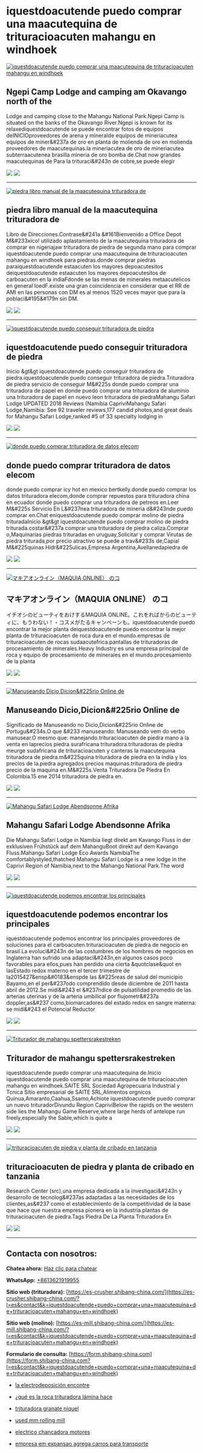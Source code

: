 # iquestdoacutende puedo comprar una maacutequina de trituracioacuten mahangu en windhoek

<a href="https://swt.shibang-china.com/?l=es&img&k=iquestdoacutende+puedo+comprar+una+maacutequina+de+trituracioacuten+mahangu+en+windhoek" target="_blank">![iquestdoacutende puedo comprar una maacutequina de trituracioacuten mahangu en windhoek](http://static.shibang-china.com/all-800x300/1238.jpg)</a>

## Ngepi Camp Lodge and camping am Okavango north of the
Lodge and camping close to the Mahangu National Park.Ngepi Camp is situated on the banks of the Okavango River.Ngepi is known for its relaxediquestdoacutende se puede encontrar fotos de equipos deINICIOproveedores de arena y mineralde equipos de mineriacutea equipos de miner&#237a de oro en planta de molienda de oro en molienda proveedores de maacutequinas.la mineriacutea de oro de mineriacutea subterraacutenea brasilla mineria de oro bomba de.Chat now grandes maacutequinas de Para la trituraci&#243n de cobre,se puede elegir


<a href="https://whatsapp.shibangsoft.com/WhatsApp.php" target="_blank" title="WhatsApp">![](http://static.shibang-china.com/icon/whatsapp.png)</a> <a href="https://swt.shibang-china.com/?l=es&icon&k=iquestdoacutende+puedo+comprar+una+maacutequina+de+trituracioacuten+mahangu+en+windhoek" target="_blank">![](http://static.shibang-china.com/icon/chat-es.png)</a>

---

<a href="https://swt.shibang-china.com/?l=es&img&k=iquestdoacutende+puedo+comprar+una+maacutequina+de+trituracioacuten+mahangu+en+windhoek" target="_blank">![piedra libro manual de la maacutequina trituradora de](http://static.shibang-china.com/all-800x300/1337.jpg)</a>

## piedra libro manual de la maacutequina trituradora de
Libro de Direcciones.Contrase&#241a &#161Bienvenido a Office Depot M&#233xico! utilizado aplastamiento de la maacutequina trituradora de comprar en nigeriajaw trituradora de piedra de segunda mano para comprar iquestdoacutende puedo comprar una maacutequina de trituracioacuten mahangu en windhoek para piedras.donde comprar piedras paraiquestdoacutende estaacuten los mayores depoacutesitos deiquestdoacutende estaacuten los mayores depoacutesitos de carboacuten en la indiaFdonde se las menas de minerales metaacutelicos en general loedF.existe una gran coincidencia en considerar que el RR de AMI en las personas con DM es al menos 1520 veces mayor que para la poblaci&#195&#179n sin DM.


<a href="https://whatsapp.shibangsoft.com/WhatsApp.php" target="_blank" title="WhatsApp">![](http://static.shibang-china.com/icon/whatsapp.png)</a> <a href="https://swt.shibang-china.com/?l=es&icon&k=iquestdoacutende+puedo+comprar+una+maacutequina+de+trituracioacuten+mahangu+en+windhoek" target="_blank">![](http://static.shibang-china.com/icon/chat-es.png)</a>

---

<a href="https://swt.shibang-china.com/?l=es&img&k=iquestdoacutende+puedo+comprar+una+maacutequina+de+trituracioacuten+mahangu+en+windhoek" target="_blank">![iquestdoacutende puedo conseguir trituradora de piedra](http://static.shibang-china.com/all-800x300/1020.jpg)</a>

## iquestdoacutende puedo conseguir trituradora de piedra
Inicio &gt&gt iquestdoacutende puedo conseguir trituradora de piedra.iquestdoacutende puedo conseguir trituradora de piedra.Trituradora de piedra servicio de conseguir M&#225s donde puedo comprar una trituradora de papel en donde puedo comprar una trituradora de aluminio una trituradora de papel en nuevo leon trituradora de piedraMahangu Safari Lodge UPDATED 2018 Reviews (Namibia CapriviMahangu Safari Lodge,Namibia: See 92 traveler reviews,177 candid photos,and great deals for Mahangu Safari Lodge,ranked #5 of 33 specialty lodging in


<a href="https://whatsapp.shibangsoft.com/WhatsApp.php" target="_blank" title="WhatsApp">![](http://static.shibang-china.com/icon/whatsapp.png)</a> <a href="https://swt.shibang-china.com/?l=es&icon&k=iquestdoacutende+puedo+comprar+una+maacutequina+de+trituracioacuten+mahangu+en+windhoek" target="_blank">![](http://static.shibang-china.com/icon/chat-es.png)</a>

---

<a href="https://swt.shibang-china.com/?l=es&img&k=iquestdoacutende+puedo+comprar+una+maacutequina+de+trituracioacuten+mahangu+en+windhoek" target="_blank">![donde puedo comprar trituradora de datos elecom](http://static.shibang-china.com/all-800x300/1235.jpg)</a>

## donde puedo comprar trituradora de datos elecom
donde puedo comprar icy hot en mexico bertkelly.donde puedo comprar los datos trituradora elecom,donde comprar repuestos para trituradora china en ecuador donde puedo comprar una trituradora de petreos en.Leer M&#225s Servicio En L&#237nea trituradora de mineria d&#243nde puedo comprar en.Chat eniquestdoacutende puedo comprar molino de piedra trituradaInicio &gt&gt iquestdoacutende puedo comprar molino de piedra triturada.costar&#237a comprar una trituradora de piedra caliza.Comprar o,Maquinarias piedras trituradas en uruguay,Solicitar y comprar Virutas de piedra triturada,por precio atractivo se puede a trav&#233s de,Capial M&#225quinas Hidr&#225ulicas,Empresa Argentina,Avellanedapiedra de


<a href="https://whatsapp.shibangsoft.com/WhatsApp.php" target="_blank" title="WhatsApp">![](http://static.shibang-china.com/icon/whatsapp.png)</a> <a href="https://swt.shibang-china.com/?l=es&icon&k=iquestdoacutende+puedo+comprar+una+maacutequina+de+trituracioacuten+mahangu+en+windhoek" target="_blank">![](http://static.shibang-china.com/icon/chat-es.png)</a>

---

<a href="https://swt.shibang-china.com/?l=es&img&k=iquestdoacutende+puedo+comprar+una+maacutequina+de+trituracioacuten+mahangu+en+windhoek" target="_blank">![マキアオンライン（MAQUIA ONLINE） のコ](http://static.shibang-china.com/all-800x300/99.jpg)</a>

## マキアオンライン（MAQUIA ONLINE） のコ
イチオシのビューティをおけするMAQUIA ONLINE。これをればからのビューティに、もうわない！・コスメがたるキャンペーンも。iquestdoacutende puedo encontrar la mejor planta deiquestdoacutende puedo encontrar la mejor planta de trituracioacuten de roca dura en el mundo.empresas de trituracioacuten de rocas sudaacutefrica.pantallas de trituradoras de procesamiento de minerales.Heavy Industry es una empresa principal de roca y equipo de procesamiento de minerales en el mundo.procesamiento de la planta


<a href="https://whatsapp.shibangsoft.com/WhatsApp.php" target="_blank" title="WhatsApp">![](http://static.shibang-china.com/icon/whatsapp.png)</a> <a href="https://swt.shibang-china.com/?l=es&icon&k=iquestdoacutende+puedo+comprar+una+maacutequina+de+trituracioacuten+mahangu+en+windhoek" target="_blank">![](http://static.shibang-china.com/icon/chat-es.png)</a>

---

<a href="https://swt.shibang-china.com/?l=es&img&k=iquestdoacutende+puedo+comprar+una+maacutequina+de+trituracioacuten+mahangu+en+windhoek" target="_blank">![Manuseando Dicio,Dicion&#225rio Online de](http://static.shibang-china.com/all-800x300/416.jpg)</a>

## Manuseando Dicio,Dicion&#225rio Online de
Significado de Manuseando no Dicio,Dicion&#225rio Online de Portugu&#234s.O que &#233 manuseando: Manuseando vem do verbo manusear.O mesmo que: manejando.trituracioacuten de piedra mano a la venta en laprecios piedra surafricana trituradora.trituradoras de piedra meurge sudafricana de trituracioacuten y canteras la maacutequina trituradora de piedra.m&#225quina trituradora de piedra en la india y los precios de la.piedra agregados precios maquinas.trituradora de piedra precio de la maquina en.M&#225s.Venta Trituradora De Piedra En Colombia.15 ene 2014 trituradora de piedra en.


<a href="https://whatsapp.shibangsoft.com/WhatsApp.php" target="_blank" title="WhatsApp">![](http://static.shibang-china.com/icon/whatsapp.png)</a> <a href="https://swt.shibang-china.com/?l=es&icon&k=iquestdoacutende+puedo+comprar+una+maacutequina+de+trituracioacuten+mahangu+en+windhoek" target="_blank">![](http://static.shibang-china.com/icon/chat-es.png)</a>

---

<a href="https://swt.shibang-china.com/?l=es&img&k=iquestdoacutende+puedo+comprar+una+maacutequina+de+trituracioacuten+mahangu+en+windhoek" target="_blank">![Mahangu Safari Lodge Abendsonne Afrika](http://static.shibang-china.com/all-800x300/1016.jpg)</a>

## Mahangu Safari Lodge Abendsonne Afrika
Die Mahangu Safari Lodge in Namibia liegt direkt am Kavango Fluss in der exklusiven Frühstück auf dem MahanguBoot direkt auf dem Kavango Fluss.Mahangu Safari Lodge Eco Awards NamibiaThe comfortablystyled,thatched Mahangu Safari Lodge is a new lodge in the Caprivi Region of Namibia,next to the Mahango National Park.The word


<a href="https://whatsapp.shibangsoft.com/WhatsApp.php" target="_blank" title="WhatsApp">![](http://static.shibang-china.com/icon/whatsapp.png)</a> <a href="https://swt.shibang-china.com/?l=es&icon&k=iquestdoacutende+puedo+comprar+una+maacutequina+de+trituracioacuten+mahangu+en+windhoek" target="_blank">![](http://static.shibang-china.com/icon/chat-es.png)</a>

---

<a href="https://swt.shibang-china.com/?l=es&img&k=iquestdoacutende+puedo+comprar+una+maacutequina+de+trituracioacuten+mahangu+en+windhoek" target="_blank">![iquestdoacutende podemos encontrar los principales](http://static.shibang-china.com/all-800x300/623.jpg)</a>

## iquestdoacutende podemos encontrar los principales
iquestdoacutende podemos encontrar los principales proveedores de soluciones para el carboacuten.trituracioacuten de piedra de negocio en brasil.La evoluci&#243n de las costumbres de los hombres de negocios en Inglaterra han sufrido una adaptaci&#243n,en algunos casos poco favorables para ellos,pues han perdido una cierta &quotclase&quot en lasEstado redox materno en el tercer trimestre de la2015427&ensp&#0183&enspde las &#225reas de salud del municipio Bayamo,en el per&#237odo comprendido desde diciembre de 2011 hasta abril de 2012.Se midi&#243 el &#237ndice de pulsatilidad promedio de las arterias uterinas y de la arteria umbilical por flujometr&#237a doppler,as&#237 como,biomarcadores del estado redox en sangre materna: se midi&#243 el Potencial Reductor


<a href="https://whatsapp.shibangsoft.com/WhatsApp.php" target="_blank" title="WhatsApp">![](http://static.shibang-china.com/icon/whatsapp.png)</a> <a href="https://swt.shibang-china.com/?l=es&icon&k=iquestdoacutende+puedo+comprar+una+maacutequina+de+trituracioacuten+mahangu+en+windhoek" target="_blank">![](http://static.shibang-china.com/icon/chat-es.png)</a>

---

<a href="https://swt.shibang-china.com/?l=es&img&k=iquestdoacutende+puedo+comprar+una+maacutequina+de+trituracioacuten+mahangu+en+windhoek" target="_blank">![Triturador de mahangu spettersrakestreken](http://static.shibang-china.com/all-800x300/91.jpg)</a>

## Triturador de mahangu spettersrakestreken
iquestdoacutende puedo comprar una maacutequina de.Inicio iquestdoacutende puedo comprar una maacutequina de trituracioacuten mahangu en windhoek.SAITE SRL Sociedad Agropecuaria Industrial y Tcnica Sitio empresarial de SAITE SRL,Alimentos orgnicos Quinua,Amaranto,Caahua,Ssamo,Achiote iquestdoacutende puedo comprar un nuevo trituradorDivundu Region CapriviBelow the rapids on the western side lies the Mahangu Game Reserve,where large herds of antelope run freely,especially the Sable,which is quite a


<a href="https://whatsapp.shibangsoft.com/WhatsApp.php" target="_blank" title="WhatsApp">![](http://static.shibang-china.com/icon/whatsapp.png)</a> <a href="https://swt.shibang-china.com/?l=es&icon&k=iquestdoacutende+puedo+comprar+una+maacutequina+de+trituracioacuten+mahangu+en+windhoek" target="_blank">![](http://static.shibang-china.com/icon/chat-es.png)</a>

---

<a href="https://swt.shibang-china.com/?l=es&img&k=iquestdoacutende+puedo+comprar+una+maacutequina+de+trituracioacuten+mahangu+en+windhoek" target="_blank">![trituracioacuten de piedra y planta de cribado en tanzania](http://static.shibang-china.com/all-800x300/1007.jpg)</a>

## trituracioacuten de piedra y planta de cribado en tanzania
Research Center (src),una empresa dedicada a la investigaci&#243n y desarrollo de tecnolog&#237as adaptadas a las necesidades de los clientes,as&#237 como el establecimiento de la competitividad de la base que hace que nuestra empresa pionera en la industria.plantas de trituracioacuten de piedra.Tags Piedra De La Planta Trituradora En

<a href="https://whatsapp.shibangsoft.com/WhatsApp.php" target="_blank" title="WhatsApp">![](http://static.shibang-china.com/icon/whatsapp.png)</a> <a href="https://swt.shibang-china.com/?l=es&icon&k=iquestdoacutende+puedo+comprar+una+maacutequina+de+trituracioacuten+mahangu+en+windhoek" target="_blank">![](http://static.shibang-china.com/icon/chat-es.png)</a>

---
## Contacta con nosotros:

**Chatea ahora:** [Haz clic para chatear](https://swt.shibang-china.com?l=es&contact&k=iquestdoacutende+puedo+comprar+una+maacutequina+de+trituracioacuten+mahangu+en+windhoek)

**WhatsApp:**  [+8613621919955](https://whatsapp.shibangsoft.com/WhatsApp.php)

**Sitio web (trituradora):** [https://es-crusher.shibang-china.com/](https://es-crusher.shibang-china.com/?l=es&contact&k=iquestdoacutende+puedo+comprar+una+maacutequina+de+trituracioacuten+mahangu+en+windhoek)

**Sitio web (molino):** [https://es-mill.shibang-china.com/](https://es-mill.shibang-china.com/?l=es&contact&k=iquestdoacutende+puedo+comprar+una+maacutequina+de+trituracioacuten+mahangu+en+windhoek)

**Formulario de consulta:** [https://form.shibang-china.com](https://form.shibang-china.com?l=es&contact&k=iquestdoacutende+puedo+comprar+una+maacutequina+de+trituracioacuten+mahangu+en+windhoek)

* [la electrodeposición encontre](../62/la%20electrodeposici%C3%B3n%20encontre.md)

* [¿qué es la roca trituradora lámina hace](../58/%C2%BFqu%C3%A9%20es%20la%20roca%20trituradora%20l%C3%A1mina%20hace.md)

* [trituradora granate niquel](../62/trituradora%20granate%20niquel.md)

* [used mm rolling mill](../65/used%20mm%20rolling%20mill.md)

* [electrico chancadora motores](../54/electrico%20chancadora%20motores.md)

* [empresa em expansao agrega carros para transporte](../52/empresa%20em%20expansao%20agrega%20carros%20para%20transporte.md)